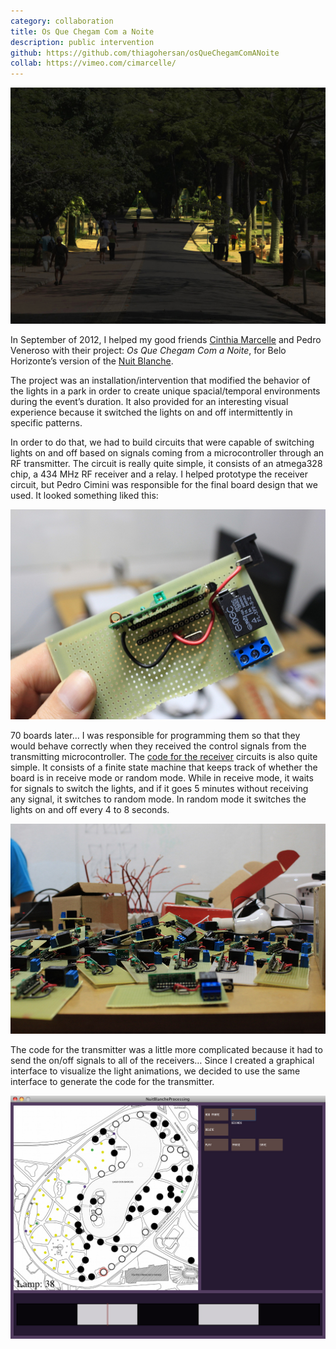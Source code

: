 ```yaml
---
category: collaboration
title: Os Que Chegam Com a Noite
description: public intervention
github: https://github.com/thiagohersan/osQueChegamComANoite
collab: https://vimeo.com/cimarcelle/
---
```

![](/assets/projects/os-que-chegam-com-a-noite/cinthia_pedro_01.jpg)

In September of 2012, I helped my good friends [Cinthia Marcelle](https://vimeo.com/cimarcelle) and Pedro Veneroso with their project: *Os Que Chegam Com a Noite*, for Belo Horizonte’s version of the [Nuit Blanche](http://en.wikipedia.org/wiki/Nuit_Blanche).

The project was an installation/intervention that modified the behavior of the lights in a park in order to create unique spacial/temporal environments during the event’s duration. It also provided for an interesting visual experience because it switched the lights on and off intermittently in specific patterns.

In order to do that, we had to build circuits that were capable of switching lights on and off based on signals coming from a microcontroller through an RF transmitter. The circuit is really quite simple, it consists of an atmega328 chip, a 434 MHz RF receiver and a relay. I helped prototype the receiver circuit, but Pedro Cimini was responsible for the final board design that we used. It looked something liked this:

![](/assets/projects/os-que-chegam-com-a-noite/osQueChegamCircuit.jpg)

70 boards later... I was responsible for programming them so that they would behave correctly when they received the control signals from the transmitting microcontroller. The [code for the receiver](https://github.com/thiagohersan/osQueChegamReceiveArduino) circuits is also quite simple. It consists of a finite state machine that keeps track of whether the board is in receive mode or random mode. While in receive mode, it waits for signals to switch the lights, and if it goes 5 minutes without receiving any signal, it switches to random mode. In random mode it switches the lights on and off every 4 to 8 seconds.

![](/assets/projects/os-que-chegam-com-a-noite/osQueChegamManyCircuits.jpg)

The code for the transmitter was a little more complicated because it had to send the on/off signals to all of the receivers… Since I created a graphical interface to visualize the light animations, we decided to use the same interface to generate the code for the transmitter.

![](/assets/projects/os-que-chegam-com-a-noite/osQueChegamGUI.jpg)

